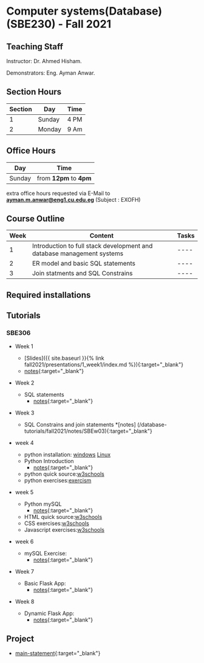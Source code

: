 # Computer systems(Database) \(SBE230\) - Fall 2021

## Teaching Staff

Instructor: Dr. Ahmed Hisham.

Demonstrators:  Eng. Ayman Anwar.  

## Section Hours

| Section | Day | Time  |
|---------|-----|-----------|
|   1     | Sunday | 4 PM |
|   2     | Monday | 9 Am |

## Office Hours

| Day | Time |
|-----|-----------|
| Sunday | from **12pm** to **4pm** |

extra office hours requested via E-Mail to **ayman.m.anwar@eng1.cu.edu.eg** (Subject : EXOFH)

## Course Outline

| Week | Content |  Tasks
|------|-----------------|-----|
|   1  | Introduction to full stack development and database management systems | ---- |
|   2  | ER model and basic SQL statements | ---- |
|   3  | Join statments and SQL Constrains| ---- |

## Required installations


## Tutorials

### SBE306

* Week 1
    * [Slides]({{ site.baseurl }}{% link fall2021/presentations/1_week1/index.md %}){:target="_blank"}
    * [notes](/database-tutorials/fall2021/notes/SBEw01){:target="_blank"}

* Week 2
    * SQL statements
        * [notes](/database-tutorials/fall2021/notes/SBEw02){:target="_blank"}
        
* Week 3
    * SQL Constrains and join statements
        *[notes] (/database-tutorials/fall2021/notes/SBEw03){:target="_blank"}
        
* week 4
    * python installation: [windows](https://docs.anaconda.com/anaconda/install/windows/) [Linux](https://docs.anaconda.com/anaconda/install/linux/)    
    * Python Introduction
        * [notes](/database-tutorials/fall2021/notes/SBEw04pythonIntroduction){:target="_blank"}
    * python quick source:[w3schools](https://www.w3schools.com/python/)
    * python exercises:[exercism](https://exercism.io/)

* week 5
    * Python mySQL
        * [notes](/database-tutorials/fall2021/notes/SBEw05pythonMysql){:target="_blank"}
    * HTML quick source:[w3schools](https://www.w3schools.com/html/default.asp)
    * CSS exercises:[w3schools](https://www.w3schools.com/css/default.asp)
    * Javascript exercises:[w3schools](https://www.w3schools.com/js/default.asp)

* week 6
    * mySQL Exercise:
        * [notes](/database-tutorials/fall2021/notes/SBEw06){:target="_blank"}

* Week 7
    * Basic Flask App:
        * [notes](/database-tutorials/fall2021/notes/SBEw07){:target="_blank"}

* Week 8
    * Dynamic Flask App:
        * [notes](/database-tutorials/fall2021/notes/SBEw08){:target="_blank"}

## Project

* [main-statement](/database-tutorials/fall2021/notes/SBEProjectStatment){:target="_blank"}
